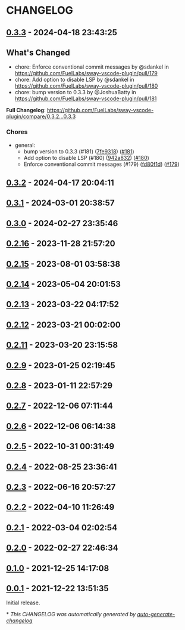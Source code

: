 # CHANGELOG

## [0.3.3](https://github.com/FuelLabs/sway-vscode-plugin/releases/tag/0.3.3) - 2024-04-18 23:43:25

## What's Changed
* chore: Enforce conventional commit messages by @sdankel in https://github.com/FuelLabs/sway-vscode-plugin/pull/179
* chore: Add option to disable LSP by @sdankel in https://github.com/FuelLabs/sway-vscode-plugin/pull/180
* chore: bump version to 0.3.3 by @JoshuaBatty in https://github.com/FuelLabs/sway-vscode-plugin/pull/181


**Full Changelog**: https://github.com/FuelLabs/sway-vscode-plugin/compare/0.3.2...0.3.3

### Chores

- general:
  - bump version to 0.3.3 (#181) ([7fe9318](https://github.com/FuelLabs/sway-vscode-plugin/commit/7fe9318739e58e9700de2f8330e25002224b26a5)) ([#181](https://github.com/FuelLabs/sway-vscode-plugin/pull/181))
  - Add option to disable LSP (#180) ([942a832](https://github.com/FuelLabs/sway-vscode-plugin/commit/942a832feca4626969c8e0da9ecd19c91d93e5a2)) ([#180](https://github.com/FuelLabs/sway-vscode-plugin/pull/180))
  - Enforce conventional commit messages (#179) ([fd80f1d](https://github.com/FuelLabs/sway-vscode-plugin/commit/fd80f1d0a724fbfa46534789e0eff3ffa3450036)) ([#179](https://github.com/FuelLabs/sway-vscode-plugin/pull/179))

## [0.3.2](https://github.com/FuelLabs/sway-vscode-plugin/releases/tag/0.3.2) - 2024-04-17 20:04:11

## [0.3.1](https://github.com/FuelLabs/sway-vscode-plugin/releases/tag/0.3.1) - 2024-03-01 20:38:57

## [0.3.0](https://github.com/FuelLabs/sway-vscode-plugin/releases/tag/0.3.0) - 2024-02-27 23:35:46

## [0.2.16](https://github.com/FuelLabs/sway-vscode-plugin/releases/tag/0.2.16) - 2023-11-28 21:57:20

## [0.2.15](https://github.com/FuelLabs/sway-vscode-plugin/releases/tag/0.2.15) - 2023-08-01 03:58:38

## [0.2.14](https://github.com/FuelLabs/sway-vscode-plugin/releases/tag/0.2.14) - 2023-05-04 20:01:53

## [0.2.13](https://github.com/FuelLabs/sway-vscode-plugin/releases/tag/0.2.13) - 2023-03-22 04:17:52

## [0.2.12](https://github.com/FuelLabs/sway-vscode-plugin/releases/tag/0.2.12) - 2023-03-21 00:02:00

## [0.2.11](https://github.com/FuelLabs/sway-vscode-plugin/releases/tag/0.2.11) - 2023-03-20 23:15:58

## [0.2.9](https://github.com/FuelLabs/sway-vscode-plugin/releases/tag/0.2.9) - 2023-01-25 02:19:45

## [0.2.8](https://github.com/FuelLabs/sway-vscode-plugin/releases/tag/0.2.8) - 2023-01-11 22:57:29

## [0.2.7](https://github.com/FuelLabs/sway-vscode-plugin/releases/tag/0.2.7) - 2022-12-06 07:11:44

## [0.2.6](https://github.com/FuelLabs/sway-vscode-plugin/releases/tag/0.2.6) - 2022-12-06 06:14:38

## [0.2.5](https://github.com/FuelLabs/sway-vscode-plugin/releases/tag/0.2.5) - 2022-10-31 00:31:49

## [0.2.4](https://github.com/FuelLabs/sway-vscode-plugin/releases/tag/0.2.4) - 2022-08-25 23:36:41

## [0.2.3](https://github.com/FuelLabs/sway-vscode-plugin/releases/tag/0.2.3) - 2022-06-16 20:57:27

## [0.2.2](https://github.com/FuelLabs/sway-vscode-plugin/releases/tag/0.2.2) - 2022-04-10 11:26:49

## [0.2.1](https://github.com/FuelLabs/sway-vscode-plugin/releases/tag/0.2.1) - 2022-03-04 02:02:54

## [0.2.0](https://github.com/FuelLabs/sway-vscode-plugin/releases/tag/0.2.0) - 2022-02-27 22:46:34

## [0.1.0](https://github.com/FuelLabs/sway-vscode-plugin/releases/tag/0.1.0) - 2021-12-25 14:17:08

## [0.0.1](https://github.com/FuelLabs/sway-vscode-plugin/releases/tag/0.0.1) - 2021-12-22 13:51:35

Initial release.

\* *This CHANGELOG was automatically generated by [auto-generate-changelog](https://github.com/BobAnkh/auto-generate-changelog)*
